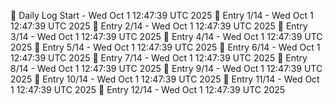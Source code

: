 📅 Daily Log Start - Wed Oct  1 12:47:39 UTC 2025
📌 Entry 1/14 - Wed Oct  1 12:47:39 UTC 2025
📌 Entry 2/14 - Wed Oct  1 12:47:39 UTC 2025
📌 Entry 3/14 - Wed Oct  1 12:47:39 UTC 2025
📌 Entry 4/14 - Wed Oct  1 12:47:39 UTC 2025
📌 Entry 5/14 - Wed Oct  1 12:47:39 UTC 2025
📌 Entry 6/14 - Wed Oct  1 12:47:39 UTC 2025
📌 Entry 7/14 - Wed Oct  1 12:47:39 UTC 2025
📌 Entry 8/14 - Wed Oct  1 12:47:39 UTC 2025
📌 Entry 9/14 - Wed Oct  1 12:47:39 UTC 2025
📌 Entry 10/14 - Wed Oct  1 12:47:39 UTC 2025
📌 Entry 11/14 - Wed Oct  1 12:47:39 UTC 2025
📌 Entry 12/14 - Wed Oct  1 12:47:39 UTC 2025
